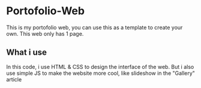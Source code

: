 Portofolio-Web
==
 This is my portofolio web, you can use this as a template to create your own.
 This web only has 1 page.
 
What i use
--
In this code, i use HTML & CSS to design the interface of the web. But i also use simple JS to make the website more cool, like slideshow in the "Gallery" article
